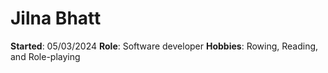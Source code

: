 # Jilna Bhatt
**Started**: 05/03/2024
**Role**: Software developer
**Hobbies**: Rowing, Reading, and Role-playing